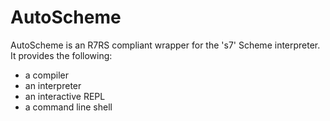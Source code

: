# AutoScheme

AutoScheme is an R7RS compliant wrapper for the 's7' Scheme interpreter.  It provides the following:
- a compiler
- an interpreter
- an interactive REPL
- a command line shell